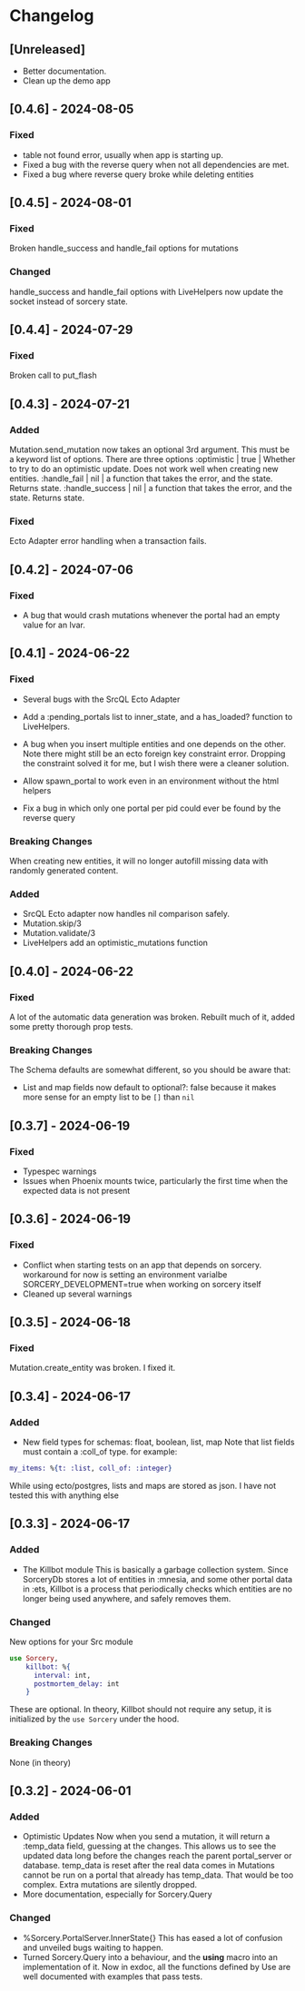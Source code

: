 # Changelog

## [Unreleased]
- Better documentation.
- Clean up the demo app

## [0.4.6] - 2024-08-05
### Fixed
- table not found error, usually when app is starting up.
- Fixed a bug with the reverse query when not all dependencies are met.
- Fixed a bug where reverse query broke while deleting entities

## [0.4.5] - 2024-08-01
### Fixed
Broken handle_success and handle_fail options for mutations

### Changed
handle_success and handle_fail options with LiveHelpers now update the socket instead of sorcery state.


## [0.4.4] - 2024-07-29
### Fixed
Broken call to put_flash

## [0.4.3] - 2024-07-21
### Added
Mutation.send_mutation now takes an optional 3rd argument.
This must be a keyword list of options. 
There are three options
  :optimistic     | true | Whether to try to do an optimistic update. Does not work well when creating new entities.
  :handle_fail    | nil | a function that takes the error, and the state. Returns state.
  :handle_success | nil | a function that takes the error, and the state. Returns state.

### Fixed
Ecto Adapter error handling when a transaction fails.

## [0.4.2] - 2024-07-06
### Fixed
- A bug that would crash mutations whenever the portal had an empty value for an lvar.

## [0.4.1] - 2024-06-22
### Fixed
- Several bugs with the SrcQL Ecto Adapter
- Add a :pending_portals list to inner_state, and a has_loaded? function to LiveHelpers.
- A bug when you insert multiple entities and one depends on the other.
Note there might still be an ecto foreign key constraint error. Dropping the constraint solved it for me, but I wish there were a cleaner solution.

- Allow spawn_portal to work even in an environment without the html helpers

- Fix a bug in which only one portal per pid could ever be found by the reverse query

### Breaking Changes
When creating new entities, it will no longer autofill missing data with randomly generated content. 

### Added
- SrcQL Ecto adapter now handles nil comparison safely.
- Mutation.skip/3
- Mutation.validate/3
- LiveHelpers add an optimistic_mutations function

## [0.4.0] - 2024-06-22
### Fixed
A lot of the automatic data generation was broken. Rebuilt much of it, added some pretty thorough prop tests.

### Breaking Changes
The Schema defaults are somewhat different, so you should be aware that:
- List and map fields now default to optional?: false because it makes more sense for an empty list to be `[]` than `nil`


## [0.3.7] - 2024-06-19
### Fixed
- Typespec warnings
- Issues when Phoenix mounts twice, particularly the first time when the expected data is not present

## [0.3.6] - 2024-06-19
### Fixed
- Conflict when starting tests on an app that depends on sorcery.
workaround for now is setting an environment varialbe SORCERY_DEVELOPMENT=true when working on sorcery itself
- Cleaned up several warnings

## [0.3.5] - 2024-06-18
### Fixed
Mutation.create_entity was broken. I fixed it.

## [0.3.4] - 2024-06-17
### Added
- New field types for schemas: float, boolean, list, map
Note that list fields must contain a :coll_of type. for example:
```elixir
my_items: %{t: :list, coll_of: :integer}
```

While using ecto/postgres, lists and maps are stored as json. I have not tested this with anything else

## [0.3.3] - 2024-06-17
### Added
- The Killbot module
  This is basically a garbage collection system. Since SorceryDb stores a lot of entities in :mnesia, and some other portal data in :ets, Killbot is a process that periodically checks which entities are no longer being used anywhere, and safely removes them.

### Changed
New options for your Src module
```elixir
use Sorcery,
    killbot: %{
      interval: int,
      postmortem_delay: int
    }
```
These are optional. 
In theory, Killbot should not require any setup, it is initialized by the `use Sorcery` under the hood.


### Breaking Changes
None (in theory)


## [0.3.2] - 2024-06-01
### Added
- Optimistic Updates
  Now when you send a mutation, it will return a :temp_data field, guessing at the changes. This allows us to see the updated data long before the changes reach the parent portal_server or database.
  temp_data is reset after the real data comes in
  Mutations cannot be run on a portal that already has temp_data. That would be too complex. Extra mutations are silently dropped.
- More documentation, especially for Sorcery.Query

### Changed
- %Sorcery.PortalServer.InnerState{}
  This has eased a lot of confusion and unveiled bugs waiting to happen.
- Turned Sorcery.Query into a behaviour, and the __using__ macro into an implementation of it.
    Now in exdoc, all the functions defined by Use are well documented with examples that pass tests.
